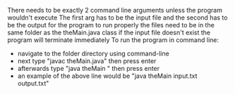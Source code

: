 
 There needs to be exactly 2 command line arguments unless the program wouldn't execute
The first arg has to be the input file and the second has to be the output for the program to run properly
the files need to be in the same folder as the theMain.java class
if the input file doesn't exist the program will terminate immediately
To run the program in command line:
* navigate to the folder directory using command-line 
* next type "javac theMain.java" then press enter
* afterwards type "java theMain <inputfileName> <outputfileName>" then press enter
* an example of the above line would be "java theMain input.txt output.txt" 
